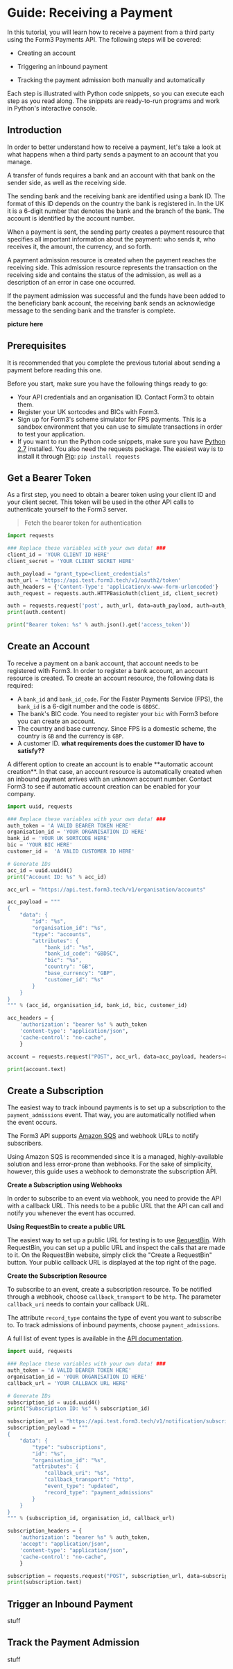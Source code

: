 # Guide: Receiving a Payment

In this tutorial, you will learn how to receive a payment from a third party using the Form3 Payments API. The following steps will be covered:

- Creating an account

- Triggering an inbound payment

- Tracking the payment admission both manually and automatically

Each step is illustrated with Python code snippets, so you can execute each step as you read along. The snippets are ready-to-run programs and work in Python's interactive console.

## Introduction

In order to better understand how to receive a payment, let's take a look at what happens when a third party sends a payment to an account that you manage.

A transfer of funds requires a bank and an account with that bank on the sender side, as well as the receiving side.

The sending bank and the receiving bank are identified using a bank ID. The format of this ID depends on the country the bank is registered in. In the UK it is a 6-digit number that denotes the bank and the branch of the bank. The account is identified by the account number.

When a payment is sent, the sending party creates a payment resource that specifies all important information about the payment: who sends it, who receives it, the amount, the currency, and so forth.

A payment admission resource is created when the payment reaches the receiving side. This admission resource represents the transaction on the receiving side and contains the status of the admission, as well as a description of an error in case one occurred.

If the payment admission was successful and the funds have been added to the beneficiary bank account, the receiving bank sends an acknowledge message to the sending bank and the transfer is complete.

**picture here**



## Prerequisites

It  is recommended that you complete the previous tutorial about sending a payment before reading this one. 

Before you start, make sure you have the following things ready to go:

- Your API credentials and an organisation ID. Contact Form3 to obtain them.
- Register your UK sortcodes and BICs with Form3.
- Sign up for Form3's scheme simulator for FPS payments. This is a sandbox environment that you can use to simulate transactions in order to test your application.
- If you want to run the Python code snippets, make sure you have [Python 2.7](https://www.python.org/downloads/) installed. You also need the requests package. The easiest way is to install it through [Pip](https://docs.python.org/2.7/installing/index.html): `pip install requests`

## Get a Bearer Token

As a first step, you need to obtain a bearer token using your client ID and your client secret. This token will be used in the other API calls to authenticate yourself to the Form3 server.

> Fetch the bearer token for authentication

```python
import requests

### Replace these variables with your own data! ###
client_id = 'YOUR CLIENT ID HERE'
client_secret = 'YOUR CLIENT SECRET HERE'

auth_payload = "grant_type=client_credentials"
auth_url = 'https://api.test.form3.tech/v1/oauth2/token'
auth_headers = {'Content-Type': 'application/x-www-form-urlencoded'}
auth_request = requests.auth.HTTPBasicAuth(client_id, client_secret)

auth = requests.request('post', auth_url, data=auth_payload, auth=auth_request, headers=auth_headers)
print(auth.content)

print("Bearer token: %s" % auth.json().get('access_token'))
```

##  Create an Account

To receive a payment on a bank account, that account needs to be registered with Form3. In order to register a bank account, an account resource is created. To create an account resource, the following data is required:

- A `bank_id` and `bank_id_code`. For the Faster Payments Service (FPS), the `bank_id` is a 6-digit number and the code is `GBDSC`.
- The bank's BIC code. You need to register your `bic` with Form3 before you can create an account.
- The country and base currency. Since FPS is a domestic scheme, the country is `GB` and the currency is `GBP`. 
- A customer ID. **what requirements does the customer ID have to satisfy??**

<aside class="notice">A different option to create an account is to enable **automatic account creation**. In that case, an account resource is automatically created when an inbound payment arrives with an unknown account number. Contact Form3 to see if automatic account creation can be enabled for your company.</aside>

```python
import uuid, requests

### Replace these variables with your own data! ###
auth_token = 'A VALID BEARER TOKEN HERE'
organisation_id = 'YOUR ORGANISATION ID HERE'
bank_id = 'YOUR UK SORTCODE HERE'
bic = 'YOUR BIC HERE'
customer_id =  'A VALID CUSTOMER ID HERE'

# Generate IDs
acc_id = uuid.uuid4()
print("Account ID: %s" % acc_id)

acc_url = "https://api.test.form3.tech/v1/organisation/accounts"

acc_payload = """
{
	"data": {
		"id": "%s",
		"organisation_id": "%s",
		"type": "accounts",
		"attributes": {
			"bank_id": "%s",
			"bank_id_code": "GBDSC",
			"bic": "%s",
			"country": "GB",
			"base_currency": "GBP",
			"customer_id": "%s"
		}
	}
}
""" % (acc_id, organisation_id, bank_id, bic, customer_id)

acc_headers = {
    'authorization': "bearer %s" % auth_token
    'content-type': "application/json",
    'cache-control': "no-cache",
    }

account = requests.request("POST", acc_url, data=acc_payload, headers=acc_headers)

print(account.text)
```

## Create a Subscription

The easiest way to track inbound payments is to set up a subscription to the `payment_admissions` event. That way, you are automatically notified when the event occurs.

The Form3 API supports [Amazon SQS](https://aws.amazon.com/sqs/) and webhook URLs to notify subscribers.

<aside class="notice">
Using Amazon SQS is recommended since it is a managed, highly-available solution and less error-prone than webhooks. For the sake of simplicity, however, this guide uses a webhook to demonstrate the subscription API.</aside>

**Create a Subscription using Webhooks**

In order to subscribe to an event via webhook, you need to provide the API with a callback URL. This needs to be a public URL that the API can call and notify you whenever the event has occurred.

**Using RequestBin to create a public URL**

The easiest way to set up a public URL for testing is to use [RequestBin](https://requestb.in). With RequestBin, you can set up a public URL and inspect the calls that are made to it. On the RequestBin website, simply click the "Create a RequestBin" button. Your public callback URL is displayed at the top right of the page.

**Create the Subscription Resource**

To subscribe to an event, create a subscription resource. To be notified through a webhook, choose `callback_transport` to be `http`. The parameter `callback_uri` needs to contain your callback URL.

The attribute `record_type` contains the type of event you want to subscribe to. To track admissions of inbound payments, choose `payment_admissions`.

A full list of event types is available in the [API documentation](http://draft-api-docs.form3.tech/api.html#payment-events).

```python
import uuid, requests

### Replace these variables with your own data! ###
auth_token = 'A VALID BEARER TOKEN HERE'
organisation_id = 'YOUR ORGANISATION ID HERE'
callback_url = 'YOUR CALLBACK URL HERE'

# Generate IDs
subscription_id = uuid.uuid4()
print("Subscription ID: %s" % subscription_id)

subscription_url = "https://api.test.form3.tech/v1/notification/subscriptions"
subscription_payload = """
{
	"data": {
		"type": "subscriptions",
		"id": "%s",
		"organisation_id": "%s",
		"attributes": {
			"callback_uri": "%s",
			"callback_transport": "http",
			"event_type": "updated",
			"record_type": "payment_admissions"
		}
	}
}
""" % (subscription_id, organisation_id, callback_url)

subscription_headers = {
    'authorization': "bearer %s" % auth_token,
    'accept': "application/json",
    'content-type': "application/json",
    'cache-control': "no-cache",
    }

subscription = requests.request("POST", subscription_url, data=subscription_payload, headers=subscription_headers)
print(subscription.text)
```

## Trigger an Inbound Payment

stuff

## Track the Payment Admission

stuff

